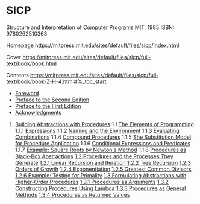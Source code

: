 # SICP

Structure and Interpretation of Computer Programs
MIT, 1985
ISBN: 9780262510363

Homepage
https://mitpress.mit.edu/sites/default/files/sicp/index.html

Cover
https://mitpress.mit.edu/sites/default/files/sicp/full-text/book/book.html

Contents
https://mitpress.mit.edu/sites/default/files/sicp/full-text/book/book-Z-H-4.html#%_toc_start




* [Foreword](https://mitpress.mit.edu/sites/default/files/sicp/full-text/book/book-Z-H-5.html#%_chap_Temp_2)
* [Preface to the Second Edition](https://mitpress.mit.edu/sites/default/files/sicp/full-text/book/book-Z-H-6.html#%_chap_Temp_3)
* [Preface to the First Edition](https://mitpress.mit.edu/sites/default/files/sicp/full-text/book/book-Z-H-7.html#%_chap_Temp_4)
* [Acknowledgments](https://mitpress.mit.edu/sites/default/files/sicp/full-text/book/book-Z-H-8.html#%_chap_Temp_5)


1. [Building Abstractions with Procedures](https://mitpress.mit.edu/sites/default/files/sicp/full-text/book/book-Z-H-9.html#%_chap_1)
  1.1 [The Elements of Programming](https://mitpress.mit.edu/sites/default/files/sicp/full-text/book/book-Z-H-10.html#%_sec_1.1)
    1.1.1 [Expressions](https://mitpress.mit.edu/sites/default/files/sicp/full-text/book/book-Z-H-10.html#%_sec_1.1.1)
    1.1.2 [Naming and the Environment](https://mitpress.mit.edu/sites/default/files/sicp/full-text/book/book-Z-H-10.html#%_sec_1.1.2)
    1.1.3 [Evaluating Combinations](https://mitpress.mit.edu/sites/default/files/sicp/full-text/book/book-Z-H-10.html#%_sec_1.1.3)
    1.1.4 [Compound Procedures](https://mitpress.mit.edu/sites/default/files/sicp/full-text/book/book-Z-H-10.html#%_sec_1.1.4)
    1.1.5 [The Substitution Model for Procedure Application](https://mitpress.mit.edu/sites/default/files/sicp/full-text/book/book-Z-H-10.html#%_sec_1.1.5)
    1.1.6 [Conditional Expressions and Predicates](https://mitpress.mit.edu/sites/default/files/sicp/full-text/book/book-Z-H-10.html#%_sec_1.1.6)
    1.1.7 [Example: Square Roots by Newton's Method](https://mitpress.mit.edu/sites/default/files/sicp/full-text/book/book-Z-H-10.html#%_sec_1.1.7)
    1.1.8 [Procedures as Black-Box Abstractions](https://mitpress.mit.edu/sites/default/files/sicp/full-text/book/book-Z-H-10.html#%_sec_1.1.8)
[1.2  Procedures and the Processes They Generate](https://mitpress.mit.edu/sites/default/files/sicp/full-text/book/book-Z-H-11.html#%_sec_1.2)
[1.2.1  Linear Recursion and Iteration](https://mitpress.mit.edu/sites/default/files/sicp/full-text/book/book-Z-H-11.html#%_sec_1.2.1)
[1.2.2  Tree Recursion](https://mitpress.mit.edu/sites/default/files/sicp/full-text/book/book-Z-H-11.html#%_sec_1.2.2)
[1.2.3  Orders of Growth](https://mitpress.mit.edu/sites/default/files/sicp/full-text/book/book-Z-H-11.html#%_sec_1.2.3)
[1.2.4  Exponentiation](https://mitpress.mit.edu/sites/default/files/sicp/full-text/book/book-Z-H-11.html#%_sec_1.2.4)
[1.2.5  Greatest Common Divisors](https://mitpress.mit.edu/sites/default/files/sicp/full-text/book/book-Z-H-11.html#%_sec_1.2.5)
[1.2.6  Example: Testing for Primality](https://mitpress.mit.edu/sites/default/files/sicp/full-text/book/book-Z-H-11.html#%_sec_1.2.6)
[1.3  Formulating Abstractions with Higher-Order Procedures](https://mitpress.mit.edu/sites/default/files/sicp/full-text/book/book-Z-H-12.html#%_sec_1.3)
[1.3.1  Procedures as Arguments](https://mitpress.mit.edu/sites/default/files/sicp/full-text/book/book-Z-H-12.html#%_sec_1.3.1)
[1.3.2  Constructing Procedures Using Lambda](https://mitpress.mit.edu/sites/default/files/sicp/full-text/book/book-Z-H-12.html#%_sec_1.3.2)
[1.3.3  Procedures as General Methods](https://mitpress.mit.edu/sites/default/files/sicp/full-text/book/book-Z-H-12.html#%_sec_1.3.3)
[1.3.4  Procedures as Returned Values](https://mitpress.mit.edu/sites/default/files/sicp/full-text/book/book-Z-H-12.html#%_sec_1.3.4)
